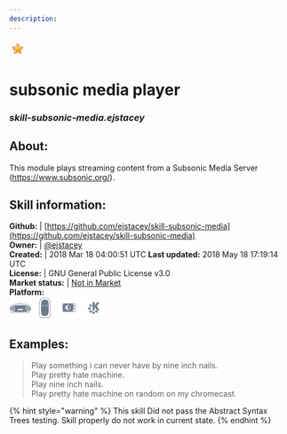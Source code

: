 ```yaml
--- 
description: 
---
```


![](../.gitbook/assets/star.png)  
# subsonic media player  
### _skill-subsonic-media.ejstacey_  
## About:  
This module plays streaming content from a Subsonic Media Server (https://www.subsonic.org/).

## Skill information:  
**Github:** | [https://github.com/ejstacey/skill-subsonic-media](https://github.com/ejstacey/skill-subsonic-media)  
**Owner:** | [@ejstacey](https://github.com/ejstacey)  
**Created:** | 2018 Mar 18 04:00:51 UTC  **Last updated:** 2018 May 18 17:19:14 UTC  
**License:** | GNU General Public License v3.0  
**Market status:** | [Not in Market](https://market.mycroft.ai/skill/)  
**Platform:**  
 ![](../.gitbook/assets/mark-1-icon.png)  ![](../.gitbook/assets/mark-2-icon.png)  ![](../.gitbook/assets/picroft-icon.png)  ![](../.gitbook/assets/kde.png)   
## Examples:  
> Play something i can never have by nine inch nails.  
> Play pretty hate machine.  
> Play nine inch nails.  
> Play pretty hate machine on random on my chromecast.  
  
{% hint style="warning" %}
This skill Did not pass the Abstract Syntax Trees testing. Skill properly do not work in current state.
{% endhint %}
